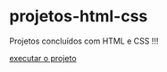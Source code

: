 # projetos-html-css
 Projetos concluídos com HTML e CSS !!!

 <a href="https://dev-nathansilva.github.io/projetos-html-css/LandingPage/index.html" target="_blank">executar o projeto </a>
